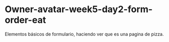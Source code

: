 # Owner-avatar-week5-day2-form-order-eat
Elementos básicos de formulario, haciendo ver que es una pagina de pizza.
